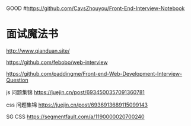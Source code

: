 #
GOOD
#https://github.com/CavsZhouyou/Front-End-Interview-Notebook

# 面试魔法书
http://www.qianduan.site/


https://github.com/febobo/web-interview

https://github.com/paddingme/Front-end-Web-Development-Interview-Question


js 问题集锦
https://juejin.cn/post/6934500357091360781


css 问题集锦
https://juejin.cn/post/6936913689115099143


SG CSS
https://segmentfault.com/a/1190000020700240
